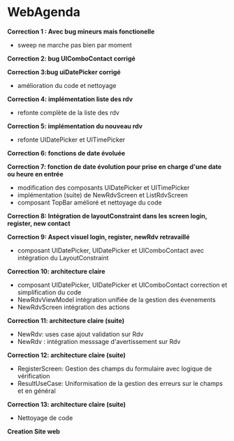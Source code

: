 # WebAgenda

**Correction 1 : Avec bug mineurs mais fonctionelle**
 - sweep ne marche pas bien par moment

**Correction 2: bug UIComboContact corrigé**

**Correction 3:bug uiDatePicker corrigé**
- amélioration du code et nettoyage

**Correction 4: implémentation liste des rdv**
- refonte complète de la liste des rdv

**Correction 5: implémentation du nouveau rdv**
- refonte UIDatePicker et UITimePicker

**Correction 6: fonctions de date évoluée**

**Correction 7: fonction de date évolution pour prise en charge d'une date ou heure en entrée**
- modification des composants UIDatePicker et UITimePicker
- implémentation (suite) de NewRdvScreen et ListRdvScreen
- composant TopBar amélioré et nettoyage du code

**Correction 8: Intégration de layoutConstraint dans les screen login, register, new contact**

**Correction 9: Aspect visuel login, register, newRdv retravaillé**
- composant UIDatePicker, UIDatePicker et UIComboContact avec intégration du LayoutConstraint

**Correction 10: architecture claire**
- composant UIDatePicker, UIDatePicker et UIComboContact correction et simplification du code
- NewRdvViewModel intégration unifiée de la gestion des évenements
- NewRdvScreen intégration des actions 

**Correction 11: architecture claire (suite)**

- NewRdv: uses case ajout validation sur Rdv
- NewRdv : intégration messsage d'avertissement sur Rdv

**Correction 12: architecture claire (suite)**

- RegisterScreen: Gestion des champs du formulaire avec logique de vérification
- ResultUseCase: Uniformisation de la gestion des erreurs sur le champs et en général

**Correction 13: architecture claire (suite)**

- Nettoyage de code

**Creation Site web**